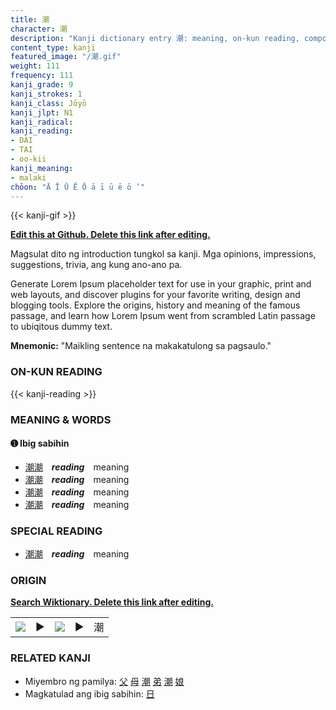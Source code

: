 ```yaml
---
title: 潮
character: 潮
description: "Kanji dictionary entry 潮: meaning, on-kun reading, compounds, origin, related kanji"
content_type: kanji
featured_image: "/潮.gif"
weight: 111
frequency: 111
kanji_grade: 9
kanji_strokes: 1
kanji_class: Jōyō
kanji_jlpt: N1
kanji_radical: 
kanji_reading: 
- DAI
- TAI
- oo-kii
kanji_meaning:
- malaki
chōon: "Ā Ī Ū Ē Ō ā ī ū ē ō ’"
---
```

[//]: # (Don't edit the line below. Kanji animated GIF code is automatically generated.)
{{< kanji-gif >}}

[//]: # (Edit below this line.)

**[Edit this at Github. Delete this link after editing.](https://github.com/tim0g/tim/tree/main/content/kanji/潮/index.md)**

Magsulat dito ng introduction tungkol sa kanji. Mga opinions, impressions, suggestions, trivia, ang kung ano-ano pa.

Generate Lorem Ipsum placeholder text for use in your graphic, print and web layouts, and discover plugins for your favorite writing, design and blogging tools. Explore the origins, history and meaning of the famous passage, and learn how Lorem Ipsum went from scrambled Latin passage to ubiqitous dummy text.
 
**Mnemonic:** "Maikling sentence na makakatulong sa pagsaulo."

### ON-KUN READING

[//]: # (Don't edit the line below. ON-KUN READING code is automatically generated.)
{{< kanji-reading >}}

### MEANING & WORDS

#### ➊ **Ibig sabihin**
  - [潮](../潮)[潮](../潮)　***reading***　meaning
  - [潮](../潮)[潮](../潮)　***reading***　meaning
  - [潮](../潮)[潮](../潮)　***reading***　meaning
  - [潮](../潮)[潮](../潮)　***reading***　meaning

### SPECIAL READING
  - [潮](../潮)[潮](../潮)　***reading***　meaning

### ORIGIN

**[Search Wiktionary. Delete this link after editing.](https://wiktionary.org/wiki/潮)**
<table class="kanji-table"><tr><td>
<img src="60px-潮-bronze.svg.png">
</td><td>▶</td><td>
<img src="60px-潮-oracle.svg.png">
</td><td>▶</td>
<td class="kanji-origin">潮</td>
</tr></table>

### RELATED KANJI
- Miyembro ng pamilya: [父](../父) [母](../母) [潮](../潮) [弟](../弟) [潮](../潮) [娘](../娘)
- Magkatulad ang ibig sabihin: [日](../日)
